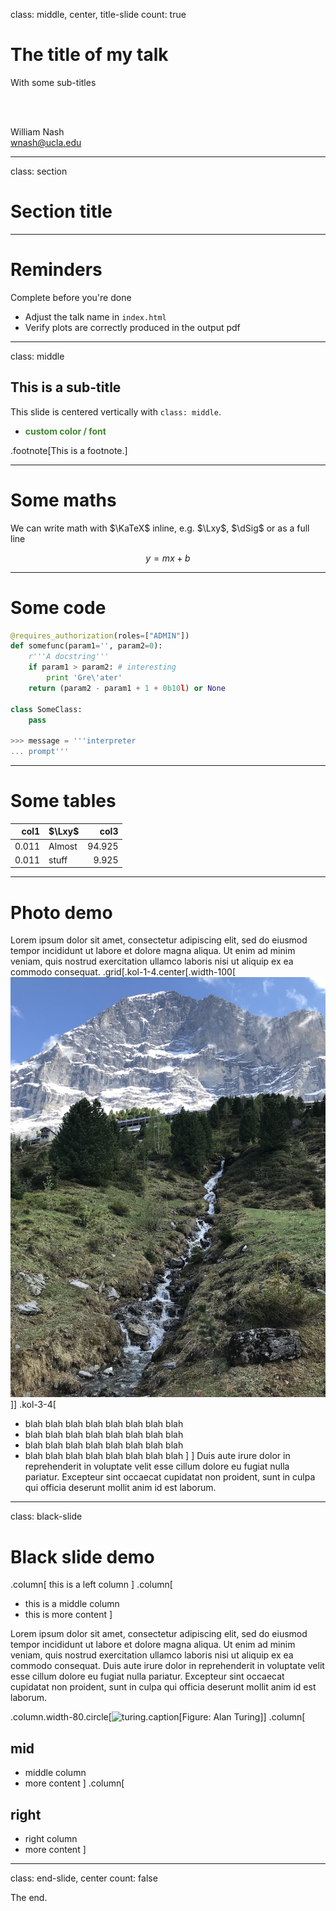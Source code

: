 class: middle, center, title-slide
count: true

# The title of my talk

With some sub-titles

<br><br>

William Nash<br>
[wnash@ucla.edu](mailto:wnash@ucla.edu)

---

class: section

# Section title

---

# Reminders

Complete before you're done

- Adjust the talk name in `index.html`
- Verify plots are correctly produced in the output pdf

---

class: middle

## This is a sub-title

This slide is centered vertically with `class: middle`.
- <span style="color:#3F8730;font-weight: bold;">custom color / font</span> 

.footnote[This is a footnote.]

---

# Some maths 

We can write math with $\KaTeX$ inline, e.g. $\Lxy$, $\dSig$ or as a full line

$$y = mx + b$$


---

# Some code 


```python
@requires_authorization(roles=["ADMIN"])
def somefunc(param1='', param2=0):
    r'''A docstring'''
    if param1 > param2: # interesting
        print 'Gre\'ater'
    return (param2 - param1 + 1 + 0b10l) or None

class SomeClass:
    pass

>>> message = '''interpreter
... prompt'''
```

---

# Some tables

| col1  | $\Lxy$    | col3     |
| ----: | :-------  | -------: |
| 0.011 | Almost    | 94.925   |
| 0.011 | stuff     |  9.925   |


---

# Photo demo

Lorem ipsum dolor sit amet, consectetur adipiscing elit, sed do eiusmod tempor incididunt ut labore et dolore magna aliqua. Ut enim ad minim veniam, quis nostrud exercitation ullamco laboris nisi ut aliquip ex ea commodo consequat. 
.grid[.kol-1-4.center[.width-100[![grindelwald](figures/grindelwald.jpeg "Grindelwald")]]
.kol-3-4[
- blah blah blah blah blah blah blah blah
- blah blah blah blah blah blah blah blah
- blah blah blah blah blah blah blah blah
- blah blah blah blah blah blah blah blah
]
]
Duis aute irure dolor in reprehenderit in voluptate velit esse cillum dolore eu fugiat nulla pariatur. Excepteur sint occaecat cupidatat non proident, sunt in culpa qui officia deserunt mollit anim id est laborum.



---
class: black-slide

# Black slide demo

.column[
this is a left column
]
.column[
- this is a middle column
- this is more content
]

Lorem ipsum dolor sit amet, consectetur adipiscing elit, sed do eiusmod tempor incididunt ut labore et dolore magna aliqua. Ut enim ad minim veniam, quis nostrud exercitation ullamco laboris nisi ut aliquip ex ea commodo consequat. Duis aute irure dolor in reprehenderit in voluptate velit esse cillum dolore eu fugiat nulla pariatur. Excepteur sint occaecat cupidatat non proident, sunt in culpa qui officia deserunt mollit anim id est laborum.

.column.width-80.circle[![turing](figures/turing.jpg).caption[Figure: Alan Turing]]
.column[
## mid
- middle column
- more content
]
.column[
## right
- right column
- more content
]


---

class: end-slide, center
count: false

The end.

